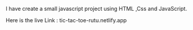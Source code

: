 I have create a  small javascript project using HTML ,Css and JavaScript.


Here is the live Link : tic-tac-toe-rutu.netlify.app

